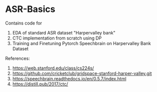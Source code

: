 # ASR-Basics
 Contains code for
 1. EDA of standard ASR dataset "Harpervalley bank"
 2. CTC implementation from scratch using DP
 3. Training and Finetuning Pytorch Speechbrain on Harpervalley Bank Dataset

References:
1. https://web.stanford.edu/class/cs224s/
2. https://github.com/cricketclub/gridspace-stanford-harper-valley.git
3. https://speechbrain.readthedocs.io/en/0.5.7/index.html
4. https://distill.pub/2017/ctc/
